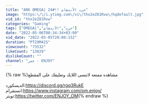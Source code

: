 ```yaml
---
title: "ARK OMEGA| حرب الأنتقام !!#24"
image: "https:\/\/i.ytimg.com\/vi\/thx2eZ81Rvw\/hqdefault.jpg"
vid_id: "thx2eZ81Rvw"
categories: "Gaming"
tags: ["OMEGA|","حرب","الأنتقام"]
date: "2022-05-06T08:34:34+03:00"
vid_date: "2022-05-05T20:00:15Z"
duration: "PT29M42S"
viewcount: "73532"
likeCount: "13029"
dislikeCount: ""
channel: "عمر - ENJOY"
---
```

{% raw %}مشاهده ممتعة لاتنسى اللايك وتعليقك على المقطع<br /><br />الديسكورد:<a rel="nofollow" target="blank" href="https://discord.gg/rgq3RukE">https://discord.gg/rgq3RukE</a><br />انستقرام:<a rel="nofollow" target="blank" href="https://www.instagram.com/om.enjoy/">https://www.instagram.com/om.enjoy/</a><br /> تويتر:<a rel="nofollow" target="blank" href="https://twitter.com/ENJOY_OM">https://twitter.com/ENJOY_OM</a>{% endraw %}
